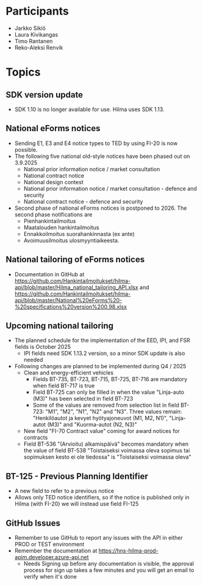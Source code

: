 # Participants
- Jarkko Sikiö
- Laura Kivikangas
- Timo Rantanen
- Reko-Aleksi Renvik

# Topics

## SDK version update
- SDK 1.10 is no longer available for use. Hilma uses SDK 1.13.

## National eForms notices
- Sending E1, E3 and E4 notice types to TED by using FI-20 is now possible.
- The following five national old-style notices have been phased out on 3.9.2025
	- National prior information notice / market consultation
	- National contract notice
	- National design contest
	- National prior information notice / market consultation - defence and security
	- National contract notice - defence and security
- Second phase of national eForms notices is postponed to 2026. The second phase notifications are 
	- Pienhankintailmoitus
	- Maatalouden hankintailmoitus
	- Ennakkoilmoitus suorahankinnasta (ex ante)
	- Avoimuusilmoitus ulosmyyntiaikeesta.

## National tailoring of eForms notices
- Documentation in GitHub at https://github.com/Hankintailmoitukset/hilma-api/blob/master/Hilma_national_tailoring_API.xlsx and https://github.com/Hankintailmoitukset/hilma-api/blob/master/National%20eForms%20-%20specifications%20version%200.98.xlsx

## Upcoming national tailoring
- The planned schedule for the implementation of the EED, IPI, and FSR fields is October 2025
	- IPI fields need SDK 1.13.2 version, so a minor SDK update is also needed
- Following changes are planned to be implemented during Q4 / 2025
	- Clean and energy-efficient vehicles
		- Fields BT-735, BT-723, BT-715, BT-725, BT-716 are mandatory when field BT-717 is true
		- Field BT-725 can only be filled in when the value "Linja-auto (M3)" has been selected in field BT-723
		- Some of the values are removed from selection list in field BT-723: "M1", "M2", "N1", "N2" and "N3". Three values remain: "Henkilöautot ja kevyet hyötyajoneuvot (M1, M2, N1)", "Linja-autot (M3)" and "Kuorma-autot (N2, N3)"
	- New field "FI-70 Contract value" coming for award notices for contracts
	- Field BT-536 "(Arvioitu) alkamispäivä" becomes mandatory when the value of field BT-538 "Toistaiseksi voimassa oleva sopimus tai sopimuksen kesto ei ole tiedossa" is "Toistaiseksi voimassa oleva"

## BT-125 - Previous Planning Identifier
- A new field to refer to a previous notice
- Allows only TED notice identifiers, so if the notice is published only in Hilma (with FI-20) we will instead use field FI-125

## GitHub Issues
- Remember to use GitHub to report any issues with the API in either PROD or TEST environment
- Remember the documentation at https://hns-hilma-prod-apim.developer.azure-api.net
	- Needs Signing up before any documentation is visible, the approval process for sign up takes a few minutes and you will get an email to verify when it's done